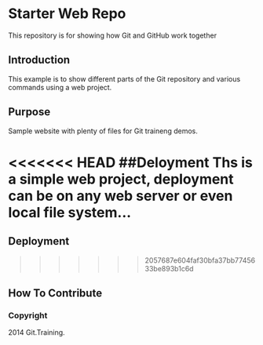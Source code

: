 # Starter Web Repo

This repository is for showing how Git and GitHub work together

## Introduction
This example is to show different parts of the Git repository and various commands using a web project.

## Purpose

Sample website with plenty of files for Git traineng demos.

<<<<<<< HEAD
##Deloyment
Ths is a simple web project, deployment can be on any web server or even local file system...
=======
## Deployment
>>>>>>> 2057687e604faf30bfa37bb7745633be893b1c6d

## How To Contribute

### Copyright

2014 Git.Training.
